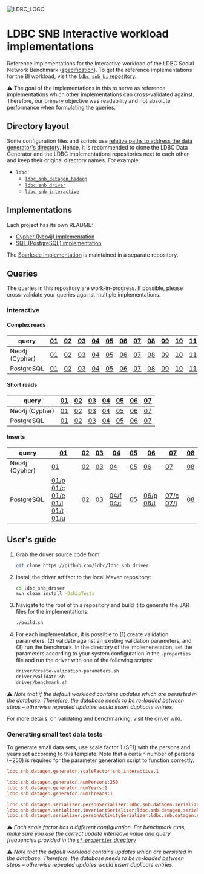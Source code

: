 ![LDBC_LOGO](https://raw.githubusercontent.com/wiki/ldbc/ldbc_snb_datagen_hadoop/images/ldbc-logo.png)
# LDBC SNB Interactive workload implementations

Reference implementations for the Interactive workload of the LDBC Social Network Benchmark ([specification](https://ldbcouncil.org/ldbc_snb_docs/)).
To get the reference implementations for the BI workload, visit the [`ldbc_snb_bi` repository](https://github.com/ldbc/ldbc_snb_bi/).

:warning: The goal of the implementations in this to serve as reference implementations which other implementations can cross-validated against. Therefore, our primary objective was readability and not absolute performance when formulating the queries.

## Directory layout

Some configuration files and scripts use [relative paths to address the data generator's directory](https://github.com/ldbc/ldbc_snb_interactive/search?q=ldbc_snb_datagen_hadoop). Hence, it is recommended to clone the LDBC Data Generator and the LDBC implementations repositories next to each other and keep their original directory names. For example:

* `ldbc`
  * [`ldbc_snb_datagen_hadoop`](https://github.com/ldbc/ldbc_snb_datagen_hadoop)
  * [`ldbc_snb_driver`](https://github.com/ldbc/ldbc_snb_driver)
  * [`ldbc_snb_interactive`](https://github.com/ldbc/ldbc_snb_interactive/)

## Implementations

Each project has its own README:

* [Cypher (Neo4j) implementation](cypher/)
* [SQL (PostgreSQL) implementation](postgres/)

The [Sparksee implementation](https://github.com/DAMA-UPC/ldbc-sparksee) is maintained in a separate repository.

## Queries

The queries in this repository are work-in-progress. If possible, please cross-validate your queries against multiple implementations.

### Interactive

#### Complex reads

| query          | [01](https://ldbcouncil.org/ldbc_snb_docs/interactive-complex-read-01.pdf) | [02](https://ldbcouncil.org/ldbc_snb_docs/interactive-complex-read-02.pdf) | [03](https://ldbcouncil.org/ldbc_snb_docs/interactive-complex-read-03.pdf) | [04](https://ldbcouncil.org/ldbc_snb_docs/interactive-complex-read-04.pdf) | [05](https://ldbcouncil.org/ldbc_snb_docs/interactive-complex-read-05.pdf) | [06](https://ldbcouncil.org/ldbc_snb_docs/interactive-complex-read-06.pdf) | [07](https://ldbcouncil.org/ldbc_snb_docs/interactive-complex-read-07.pdf) | [08](https://ldbcouncil.org/ldbc_snb_docs/interactive-complex-read-08.pdf) | [09](https://ldbcouncil.org/ldbc_snb_docs/interactive-complex-read-09.pdf) | [10](https://ldbcouncil.org/ldbc_snb_docs/interactive-complex-read-10.pdf) | [11](https://ldbcouncil.org/ldbc_snb_docs/interactive-complex-read-11.pdf) | [12](https://ldbcouncil.org/ldbc_snb_docs/interactive-complex-read-12.pdf) | [13](https://ldbcouncil.org/ldbc_snb_docs/interactive-complex-read-13.pdf) | [14](https://ldbcouncil.org/ldbc_snb_docs/interactive-complex-read-14.pdf) |
| -------------- | --- | --- | --- | --- | --- | --- | --- | --- | --- | --- | --- | --- | --- | --- |
| Neo4j (Cypher) | [01](cypher/queries/interactive-complex-1.cypher) | [02](cypher/queries/interactive-complex-2.cypher) | [03](cypher/queries/interactive-complex-3.cypher) | [04](cypher/queries/interactive-complex-4.cypher) | [05](cypher/queries/interactive-complex-5.cypher) | [06](cypher/queries/interactive-complex-6.cypher) | [07](cypher/queries/interactive-complex-7.cypher) | [08](cypher/queries/interactive-complex-8.cypher) | [09](cypher/queries/interactive-complex-9.cypher) | [10](cypher/queries/interactive-complex-10.cypher) | [11](cypher/queries/interactive-complex-11.cypher) | [12](cypher/queries/interactive-complex-12.cypher) | [13](cypher/queries/interactive-complex-13.cypher) | [14](cypher/queries/interactive-complex-14.cypher) |
| PostgreSQL     | [01](postgres/queries/interactive-complex-1.sql)  | [02](postgres/queries/interactive-complex-2.sql)  | [03](postgres/queries/interactive-complex-3.sql)  | [04](postgres/queries/interactive-complex-4.sql)  | [05](postgres/queries/interactive-complex-5.sql)  | [06](postgres/queries/interactive-complex-6.sql)  | [07](postgres/queries/interactive-complex-7.sql)  | [08](postgres/queries/interactive-complex-8.sql)  | [09](postgres/queries/interactive-complex-9.sql)  | [10](postgres/queries/interactive-complex-10.sql)  | [11](postgres/queries/interactive-complex-11.sql)  | [12](postgres/queries/interactive-complex-12.sql)  | [13](postgres/queries/interactive-complex-13.sql)  | [14](postgres/queries/interactive-complex-14.sql)  |

#### Short reads

| query          | [01](https://ldbcouncil.org/ldbc_snb_docs/interactive-short-read-01.pdf) | [02](https://ldbcouncil.org/ldbc_snb_docs/interactive-short-read-02.pdf) | [03](https://ldbcouncil.org/ldbc_snb_docs/interactive-short-read-03.pdf) | [04](https://ldbcouncil.org/ldbc_snb_docs/interactive-short-read-04.pdf) | [05](https://ldbcouncil.org/ldbc_snb_docs/interactive-short-read-05.pdf) | [06](https://ldbcouncil.org/ldbc_snb_docs/interactive-short-read-06.pdf) | [07](https://ldbcouncil.org/ldbc_snb_docs/interactive-short-read-07.pdf) |
| -------------- | --- | --- | --- | --- | --- | --- | --- |
| Neo4j (Cypher) | [01](cypher/queries/interactive-short-1.cypher) | [02](cypher/queries/interactive-short-2.cypher) | [03](cypher/queries/interactive-short-3.cypher) | [04](cypher/queries/interactive-short-4.cypher) | [05](cypher/queries/interactive-short-5.cypher) | [06](cypher/queries/interactive-short-6.cypher) | [07](cypher/queries/interactive-short-7.cypher) |
| PostgreSQL     | [01](postgres/queries/interactive-short-1.sql)  | [02](postgres/queries/interactive-short-2.sql)  | [03](postgres/queries/interactive-short-3.sql)  | [04](postgres/queries/interactive-short-4.sql)  | [05](postgres/queries/interactive-short-5.sql)  | [06](postgres/queries/interactive-short-6.sql)  | [07](postgres/queries/interactive-short-7.sql)  |

#### Inserts

| query          | [01](https://ldbcouncil.org/ldbc_snb_docs/interactive-insert-01.pdf) | [02](https://ldbcouncil.org/ldbc_snb_docs/interactive-insert-02.pdf) | [03](https://ldbcouncil.org/ldbc_snb_docs/interactive-insert-03.pdf) | [04](https://ldbcouncil.org/ldbc_snb_docs/interactive-insert-04.pdf) | [05](https://ldbcouncil.org/ldbc_snb_docs/interactive-insert-05.pdf) | [06](https://ldbcouncil.org/ldbc_snb_docs/interactive-insert-06.pdf) | [07](https://ldbcouncil.org/ldbc_snb_docs/interactive-insert-07.pdf) | [08](https://ldbcouncil.org/ldbc_snb_docs/interactive-insert-08.pdf) |
| -------------- | --- | --- | --- | --- | --- | --- | --- | --- |
| Neo4j (Cypher) | [01](cypher/queries/interactive-update-1.cypher) | [02](cypher/queries/interactive-update-2.cypher) | [03](cypher/queries/interactive-update-3.cypher) | [04](cypher/queries/interactive-update-4.cypher) | [05](cypher/queries/interactive-update-5.cypher) | [06](cypher/queries/interactive-update-6.cypher) | [07](cypher/queries/interactive-update-7.cypher) | [08](cypher/queries/interactive-update-8.cypher) |
| PostgreSQL     | [01/p](postgres/queries/interactive-update-1-add-person.sql) [01/c](postgres/queries/interactive-update-1-add-person-companies.sql) [01/e](postgres/queries/interactive-update-1-add-person-emails.sql) [01/l](postgres/queries/interactive-update-1-add-person-languages.sql) [01/t](postgres/queries/interactive-update-1-add-person-tags.sql) [01/u](postgres/queries/interactive-update-1-add-person-universities.sql) | [02](postgres/queries/interactive-update-2.sql) | [03](postgres/queries/interactive-update-3.sql) | [04/f](postgres/queries/interactive-update-4-add-forum.sql) [04/t](postgres/queries/interactive-update-4-add-forum-tags.sql) | [05](postgres/queries/interactive-update-5.sql) | [06/p](postgres/queries/interactive-update-6-add-post.sql) [06/t](postgres/queries/interactive-update-6-add-post-tags.sql) | [07/c](postgres/queries/interactive-update-7-add-comment.sql) [07/t](postgres/queries/interactive-update-7-add-comment-tags.sql) | [08](postgres/queries/interactive-update-8.sql) |

## User's guide

1. Grab the driver source code from:

   ```bash
   git clone https://github.com/ldbc/ldbc_snb_driver
   ```

1. Install the driver artifact to the local Maven repository:

   ```bash
   cd ldbc_snb_driver
   mvn clean install -DskipTests
   ```

2. Navigate to the root of this repository and build it to generate the JAR files for the implementations:

   ```bash
   ./build.sh
   ```

3. For each implementation, it is possible to (1) create validation parameters, (2) validate against an existing validation parameters, and (3) run the benchmark. In the directory of the implemenetation, set the parameters according to your system configuration in the `.properties` file and run the driver with one of the following scripts:

   ```bash
   driver/create-validation-parameters.sh
   driver/validate.sh
   driver/benchmark.sh
   ```

:warning: *Note that if the default workload contains updates which are persisted in the database. Therefore, the database needs to be re-loaded between steps – otherwise repeated updates would insert duplicate entries.*

For more details, on validating and benchmarking, visit the [driver wiki](https://github.com/ldbc/ldbc_snb_driver/wiki).

### Generating small test data tests

To generate small data sets, use scale factor 1 (SF1) with the persons and years set according to this template. Note that a certain number of persons (~250) is required for the parameter generation script to function correctly.

```ini
ldbc.snb.datagen.generator.scaleFactor:snb.interactive.1

ldbc.snb.datagen.generator.numPersons:250
ldbc.snb.datagen.generator.numYears:1
ldbc.snb.datagen.generator.numThreads:1

ldbc.snb.datagen.serializer.personSerializer:ldbc.snb.datagen.serializer.snb.interactive.<SerializerType>PersonSerializer
ldbc.snb.datagen.serializer.invariantSerializer:ldbc.snb.datagen.serializer.snb.interactive.<SerializerType>InvariantSerializer
ldbc.snb.datagen.serializer.personActivitySerializer:ldbc.snb.datagen.serializer.snb.interactive.<SerializerType>PersonActivitySerializer
```

:warning: *Each scale factor has a different configuration. For benchmark runs, make sure you use the correct update interleave value and query frequencies provided in the [`sf-properties` directory](../sf-properties)*

:warning: *Note that the default workload contains updates which are persisted in the database. Therefore, the database needs to be re-loaded between steps – otherwise repeated updates would insert duplicate entries.*
